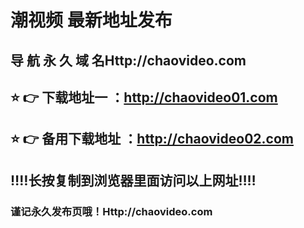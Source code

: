 # 潮视频 最新地址发布 
## 导 航 永 久 域 名Http://chaovideo.com
## ⭐️ 👉 下载地址一 ：http://chaovideo01.com
## ⭐️ 👉 备用下载地址 ：http://chaovideo02.com
## ‼️‼️长按复制到浏览器里面访问以上网址‼️‼️
### 谨记永久发布页哦！Http://chaovideo.com
